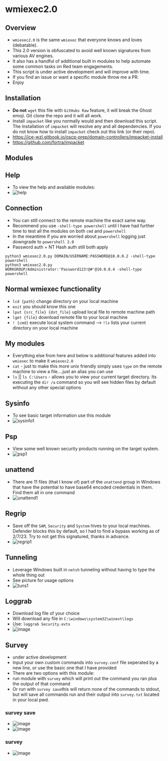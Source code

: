 # wmiexec2.0
## Overview
- `wmiexec2.0` is the same `wmiexec` that everyone knows and loves (debatable).  
- This 2.0 version is obfuscated to avoid well known signatures from various AV engines.  
- It also has a handful of additional built in modules to help automate some common tasks on Red team engagements.  
- This script is under active development and will improve with time.  
- If you find an issue or want a specific module throw me a PR. 
- Enjoy 
## Installation
- **Do not** `wget` this file with `GitHubs Raw` feature, it will break the Ghost emoji. Git clone the repo and it will all work.
- Install `impacket` like you normally would and then download this script.  The installation of `impacket` will resolve any and all dependencies.  If you do not know how to install `impacket` check out this link (or their repo).
- https://ice-wzl.gitbook.io/oscp-prep/domain-controllers/impacket-install 
- https://github.com/fortra/impacket
## Modules 
## Help 
- To view the help and available modules:
- ![help](https://user-images.githubusercontent.com/75596877/218882014-21aaf686-d5e0-4f91-90b4-eb7504174605.png)
## Connection
- You can still connect to the remote machine the exact same way.
- Recommend you use `-shell-type powershell` until I have had further time to test all the modules on both `cmd` and `powershell`
- In the meantime if you are worried about `powershell` logging just downgrade to `powershell 2.0`
- Password auth + NT Hash auth still both apply 
````
python3 wmiexec2.0.py DOMAIN/USERNAME:PASSWORD@10.0.0.2 -shell-type powershell
python3 wmiexec2.0.py WORKGROUP/Administrator:'Password123!@#'@10.0.0.4 -shell-type powershell
````
## Normal wmiexec functionality 
- `lcd {path}` change directory on your local machine
- `exit` you should know this one
- `lput {src_file} {dst_file}` upload local file to remote machine path 
- `lget {file}` download remote file to your local machine
- `! {cmd}` execute local system command --> `!ls` lists your current directory on your local machine 
## My modules
- Everything else from here and below is additional features added into `wmiexec` to make it `wmiexec2.0`
- `cat` - just to make this more unix friendly simply uses `type` on the remote machine to view a file....just an alias you can use
- `ls` || `ls C:\Users` - allows you to view your current target directory. Its executing the `dir /a` command so you will see hidden files by default without any other special options
## Sysinfo
- To see basic target information use this module
- ![sysinfo1](https://user-images.githubusercontent.com/75596877/218882046-dd75ae2b-0ea8-4fe4-b87b-678825b77c15.png)
## Psp
- View some well known security products running on the target system.
- ![psp1](https://user-images.githubusercontent.com/75596877/218882111-b599b867-381b-44b1-b717-780d3c3ed35a.png)
## unattend
- There are 11 files (that I know of) part of the `unattend` group in Windows that have the potential to have base64 encoded credentials in them. Find them all in one command
- ![unattend1](https://user-images.githubusercontent.com/75596877/218882205-26e6e22a-0b29-4cc1-9009-1fb05b9b7dbf.png)
## Regrip
- Save off the `SAM`, `Security` and `System` hives to your local machines.  Defender blocks this by default, so I had to find a bypass working as of 2/7/23.  Try to not get this signatured, thanks in advance.
- ![regrip1](https://user-images.githubusercontent.com/75596877/218882349-8c7ea3bf-5c14-4e6f-b5e9-7178b573e5a8.png)
## Tunneling
- Leverage Windows built in `netsh` tunneling without having to type the whole thing out 
- See picture for usage options
- ![tuns1](https://user-images.githubusercontent.com/75596877/218882531-aefcacce-de38-418d-9c8e-e9f21a6e6a7a.png)
## Loggrab
- Download log file of your choice
- Will download any file in `C:\windows\system32\winevt\logs`
- Use: `loggrab Security.evtx`
- ![image](https://user-images.githubusercontent.com/75596877/218882689-6ea2c4f3-d037-45f7-9a99-b267ab310281.png)
## Survey
- under active development
- Input your own custom commands into `survey.conf` file seperated by a new line, or use the basic one that I have provided
- There are two options with this module:
- run module with `survey` which will print out the command you ran plus the output of that command
- Or run with `survey save`this will return none of the commands to stdout, but will save all commands run and their output into `survey.txt` located in your local pwd.
### survey save 
- ![image](https://user-images.githubusercontent.com/75596877/218883217-16dbf400-fb87-44bf-86a7-93e5f677070c.png)
- ![image](https://user-images.githubusercontent.com/75596877/218883247-7fed82d4-8b5d-402b-9db0-85abf74a5e07.png)
### survey
- ![image](https://user-images.githubusercontent.com/75596877/218883378-4b26c8df-4e6e-45e8-a29f-b34bcaeea448.png)

